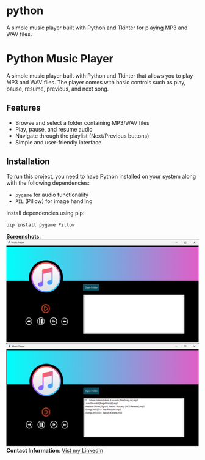# python
A simple music player built with Python and Tkinter for playing MP3 and WAV files.
# Python Music Player

A simple music player built with Python and Tkinter that allows you to play MP3 and WAV files. The player comes with basic controls such as play, pause, resume, previous, and next song.

## Features
- Browse and select a folder containing MP3/WAV files
- Play, pause, and resume audio
- Navigate through the playlist (Next/Previous buttons)
- Simple and user-friendly interface

## Installation
To run this project, you need to have Python installed on your system along with the following dependencies:

- `pygame` for audio functionality
- `PIL` (Pillow) for image handling

Install dependencies using pip:

```bash
pip install pygame Pillow
```
**Screenshots**:
![Music Player - 1](https://raw.githubusercontent.com/Mani-TheDeveloper/Python-Music-Player/refs/heads/main/ScreenShot1.png)
![Music Player - 2](https://raw.githubusercontent.com/Mani-TheDeveloper/Python-Music-Player/refs/heads/main/ScreenShot2.png)
**Contact Information**: 
[Vist my LinkedIn](https://www.linkedin.com/in/mani-shankar-amudalapalli/)
